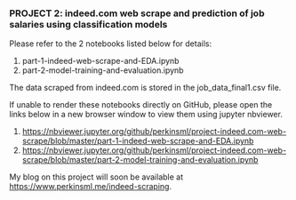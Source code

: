### PROJECT 2: indeed.com web scrape and prediction of job salaries using classification models

Please refer to the 2 notebooks listed below for details:
1. part-1-indeed-web-scrape-and-EDA.ipynb
2. part-2-model-training-and-evaluation.ipynb

The data scraped from indeed.com is stored in the job_data_final1.csv file.

If unable to render these notebooks directly on GitHub, please open the links below in a new browser window to view them using jupyter nbviewer.
1. https://nbviewer.jupyter.org/github/perkinsml/project-indeed.com-web-scrape/blob/master/part-1-indeed-web-scrape-and-EDA.ipynb
2. https://nbviewer.jupyter.org/github/perkinsml/project-indeed.com-web-scrape/blob/master/part-2-model-training-and-evaluation.ipynb

My blog on this project will soon be available at https://www.perkinsml.me/indeed-scraping.
